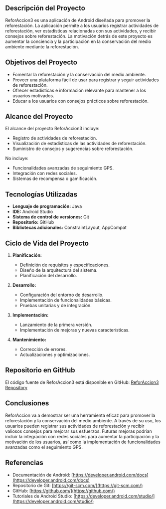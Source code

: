## Descripción del Proyecto

ReforAccion3 es una aplicación de Android diseñada para promover la reforestación. La aplicación permite a los usuarios registrar actividades de reforestación, ver estadísticas relacionadas con sus actividades, y recibir consejos sobre reforestación. La motivación detrás de este proyecto es aumentar la conciencia y la participación en la conservación del medio ambiente mediante la reforestación.

## Objetivos del Proyecto

- Fomentar la reforestación y la conservación del medio ambiente.
- Proveer una plataforma fácil de usar para registrar y seguir actividades de reforestación.
- Ofrecer estadísticas e información relevante para mantener a los usuarios motivados.
- Educar a los usuarios con consejos prácticos sobre reforestación.

## Alcance del Proyecto

El alcance del proyecto ReforAccion3 incluye:
- Registro de actividades de reforestación.
- Visualización de estadísticas de las actividades de reforestación.
- Suministro de consejos y sugerencias sobre reforestación.

No incluye:
- Funcionalidades avanzadas de seguimiento GPS.
- Integración con redes sociales.
- Sistemas de recompensa o gamificación.

## Tecnologías Utilizadas

- **Lenguaje de programación:** Java
- **IDE:** Android Studio
- **Sistema de control de versiones:** Git
- **Repositorio:** GitHub
- **Bibliotecas adicionales:** ConstraintLayout, AppCompat

## Ciclo de Vida del Proyecto

1. **Planificación:**
   - Definición de requisitos y especificaciones.
   - Diseño de la arquitectura del sistema.
   - Planificación del desarrollo.

2. **Desarrollo:**
   - Configuración del entorno de desarrollo.
   - Implementación de funcionalidades básicas.
   - Pruebas unitarias y de integración.

3. **Implementación:**
   - Lanzamiento de la primera versión.
   - Implementación de mejoras y nuevas características.

4. **Mantenimiento:**
   - Corrección de errores.
   - Actualizaciones y optimizaciones.

## Repositorio en GitHub

El código fuente de ReforAccion3 está disponible en GitHub: [ReforAccion3 Repository](https://github.com/enriquegiraldo/ReforAccion.git)

## Conclusiones

ReforAccion va a demostrar ser una herramienta eficaz para promover la reforestación y la conservación del medio ambiente. A través de su uso, los usuarios pueden registrar sus actividades de reforestación y recibir valiosos consejos para mejorar sus esfuerzos. Futuras mejoras podrían incluir la integración con redes sociales para aumentar la participación y la motivación de los usuarios, así como la implementación de funcionalidades avanzadas como el seguimiento GPS.

## Referencias

- Documentación de Android: [https://developer.android.com/docs](https://developer.android.com/docs)
- Repositorio de Git: [https://git-scm.com/](https://git-scm.com/)
- GitHub: [https://github.com/](https://github.com/)
- Tutoriales de Android Studio: [https://developer.android.com/studio/](https://developer.android.com/studio/)


